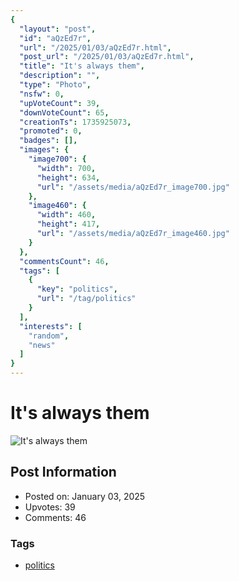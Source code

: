 ```yaml
---
{
  "layout": "post",
  "id": "aQzEd7r",
  "url": "/2025/01/03/aQzEd7r.html",
  "post_url": "/2025/01/03/aQzEd7r.html",
  "title": "It's always them",
  "description": "",
  "type": "Photo",
  "nsfw": 0,
  "upVoteCount": 39,
  "downVoteCount": 65,
  "creationTs": 1735925073,
  "promoted": 0,
  "badges": [],
  "images": {
    "image700": {
      "width": 700,
      "height": 634,
      "url": "/assets/media/aQzEd7r_image700.jpg"
    },
    "image460": {
      "width": 460,
      "height": 417,
      "url": "/assets/media/aQzEd7r_image460.jpg"
    }
  },
  "commentsCount": 46,
  "tags": [
    {
      "key": "politics",
      "url": "/tag/politics"
    }
  ],
  "interests": [
    "random",
    "news"
  ]
}
---
```


# It's always them

![It's always them](/assets/media/aQzEd7r_image700.jpg)

## Post Information

- Posted on: January 03, 2025
- Upvotes: 39
- Comments: 46

### Tags

- [politics](/tag/politics)
